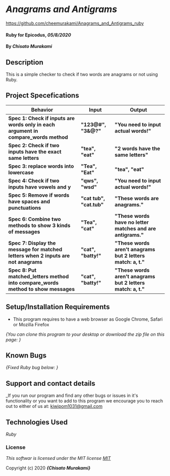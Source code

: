# _Anagrams and Antigrams_

https://github.com/cheemurakami/Anagrams_and_Antigrams_ruby

#### Ruby for Epicodus, _05/8/2020_

#### By _**Chisato Murakami**_

## Description
This is a simple checker to check if two words are anagrams or not using Ruby.

## Project Specefications

|  Behavior                 |  Input  | Output
|---------------------------|---------|-------
| **Spec 1: Check if inputs are words only in each argument in compare_words method**| **"123@#", "3&@?"**| **"You need to input actual words!"**
| **Spec 2: Check if two inputs have the exact same letters**| **"tea", "eat"** | **"2 words have the same letters"**
| **Spec 3: replace words into lowercase**| **"Tea", "Eat"** | **"tea", "eat"**
| **Spec 4: Check if two inputs have vowels and y** | **"qws", "wsd"**| **"You need to input actual words!"**
| **Spec 5: Remove if words have spaces and punctuations** | **"cat tub", "cat.tub"** |**"These words are anagrams."**
| **Spec 6: Combine two methods to show 3 kinds of messages** | **"Tea", "cat"** |**"These words have no letter matches and are antigrams."**
| **Spec 7: Display the message for matched letters when 2 inputs are not anagrams** | **"cat", "batty!"** |**"These words aren't anagrams but 2 letters match: a, t."**
| **Spec 8: Put matched_letters method into compare_words method to show messages** | **"cat", "batty!"** |**"These words aren't anagrams but 2 letters match: a, t."**


## Setup/Installation Requirements

* This program requires to have a web browser as Google Chrome, Safari or Mozilla Firefox

_{You can clone this program to your desktop or download the zip file on this page: }_

## Known Bugs

_{Fixed Ruby bug below:
  }_

## Support and contact details

_If you run our program and find any other bugs or issues in it's functionality or you want to add to this program we encourage you to reach out to either of us at: kiwipom1031@gmail.com

## Technologies Used

_Ruby_

### License

*This softwar is licensed under the MIT license [MIT](https://en.wikipedia.org/wiki/MIT_License)*

Copyright (c) 2020 **_{Chisato Murakami}_**
